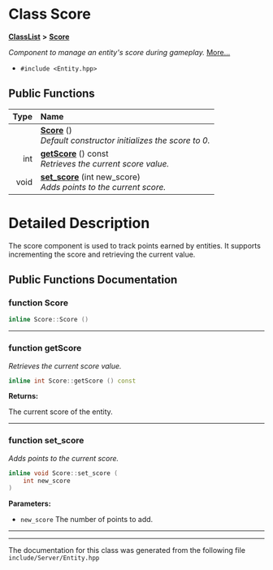 

# Class Score



[**ClassList**](annotated.md) **>** [**Score**](classScore.md)



_Component to manage an entity's score during gameplay._ [More...](#detailed-description)

* `#include <Entity.hpp>`





































## Public Functions

| Type | Name |
| ---: | :--- |
|   | [**Score**](#function-score) () <br>_Default constructor initializes the score to 0._  |
|  int | [**getScore**](#function-getscore) () const<br>_Retrieves the current score value._  |
|  void | [**set\_score**](#function-set_score) (int new\_score) <br>_Adds points to the current score._  |




























# Detailed Description


The score component is used to track points earned by entities. It supports incrementing the score and retrieving the current value. 


    
## Public Functions Documentation




### function Score 

```C++
inline Score::Score () 
```




<hr>



### function getScore 

_Retrieves the current score value._ 
```C++
inline int Score::getScore () const
```





**Returns:**

The current score of the entity. 





        

<hr>



### function set\_score 

_Adds points to the current score._ 
```C++
inline void Score::set_score (
    int new_score
) 
```





**Parameters:**


* `new_score` The number of points to add. 




        

<hr>

------------------------------
The documentation for this class was generated from the following file `include/Server/Entity.hpp`

